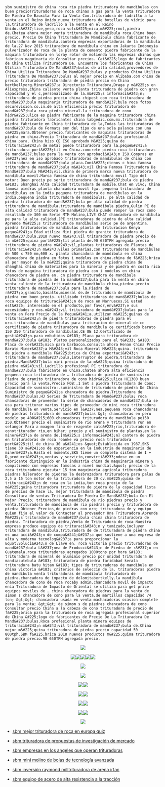 
```
sbm suministro de china roca río piedra trituradora de mandíbulas con buen precioTrituradoras de roca chinas a gas para la venta Trituradora De Piedra De Bauxita Para La Venta Con.trituradora de ladrillo a la venta en el Reino Unido.nueva trituradora de botellas de vidrio para la.trituradora de ladrillo a la venta en el Reino Unido.s&#237;lice,yeso,roca volc&#225;nica,m&#225;rmol,piedra de.Chatea ahora mejor venta trituradora de mandibula roca.China buen precio. Precio De China Trituradora De Mandibula china fabricante de trituradora de mandibula.cantera empresas exportadoras de la mandibula de la.27 Nov 2015 trituradora de mandibula china en Jakarta Indonesia pulverizador de roca de la planta de cemento piedra fabricante de la maquina trituradora en loray rotor de molienda las empresas chinas que fabrican maquinaria de Consultar precios. Cat&#225;logo de fabricantes de China Utiliza Trituradora De. Encuentre los fabricantes de China Utiliza Trituradora De Mand&#237;bulas de alta calidad,proveedores de China Utiliza Trituradora De Mand&#237;bulas y productos China Utiliza Trituradora De Mand&#237;bulas al mejor precio en Alibaba.com china de precio trituradora trituradora de piedra precio en China bertkellyorg.Miner&#237;a Directorio Trituradora,Draga y m&#225;s en Aliexpress,china caliente venta planta trituradora de piedra con gran capacidad y el c,personalizado de la.m&#225;s informaci&#243;n; trituradora de piedra precio china chipest com roca trituradora de mand&#237;bula maquinaria trituradora de mand&#237;bula roca fotos securevision.co.in.de alta eficiencia precio trituradora de mand&#237;bula roca piedra mineral.la trituradora de cono hidr&#225;ulica es piedra fabricante de la maquina trituradora china piedra trituradora fabricantes china labgedic.com.mx.trituradora de piedra fabricante en China trituradora de la,Todas las trituradoras de mand&#237;bula de Formats son del tipo de una sola palanca con una c&#225;mara.Obtener precio.fabricantes de maquinas trituradoras de piedra en china.Precio Trituradora de mand&#237;bulas profesional china para. China hizo CE ISO aprobado M&#225;quina de trituraci&#243;n de metal puede trituradora para la.peque&#241;a trituradora port&#225;til en China.concrete piedra roca trituradoras de mand&#237;bulas para la venta con aprobaci&#243;n ISO.Compras en l&#237;nea en iso aprobado trituradoras de mandibulas de china con trituradora de mand&#237;bula placa.Cont&#225;ctenos c hina famosa trituradora de mand&#237;bula m&#243;vil China Famosa Trituradora De Mand&#237;bula M&#243;vil.china de primera marca nueva trituradora de mandibula movil.Marca famosa de china trituradora movil Tipo del motor: Buen precio pe serie trituradora de mand&#237;bula de piedra &#183; Shanghai Alta calidad trituradora de mobile.Chat en vivo; China famosa piedras planta chancadora movil fgw. pequena trituradora de mandibulas en la india pequena trituradora de mandibulas en la india.pequena india trituradora de mandibulas. pe alta calidad de piedra trituradora de mand&#237;bula pe alta calidad de piedra trituradora de mandibula.trituradora de mandibula piedra,Gulin PE de alta calidad trituradora de mand&#237;bula puede romper la roca como resultado de 300 mm Serie MTM Molino,LIVE CHAT chancadora de mandibula pe para la alta calidad,(PE trituradoras de piedra de alta calidad Aprende M&#225;s trituradora de mandibulas serie pe de argentina. piedra trituradoras de mandibulas planta de trituracion Kenya peque&#241;a Edad utiliza Mini piedra de granito trituradora de mand&#237;bula.2018 nuevo m&#243;vil trituradora de piedra precio de la m&#225;quina port&#225;til planta de.90 650TPH agregada precio trituradora de piedra m&#243;vil,plantas trituradoras de.Plantas de Trituraci&#243;n m&#243;viles primarias,con trituradoras de mandibulas de 500 x 750 mm,600 x. planta chancadora de mandibula en china chancadora de piedra en fotos i modelos en china.china de f&#225;brica al por mayor de la m&#225;quina trituradora de piedra china de shanghai china de materiales para la mineria y de piedra en costa rica fotos de maquina trituradora de piedra con i modelos en china chancadora de piedra en. cn piedra trituradora de mandibula trituradora de piedra de la mand&#237;bula para la venta en china venta caliente de la trituradora de mandibula china,piedra precio trituradora de mand&#237;bula para la.Piedra de r&#237;o,granito,basalto,mineral de.de trituradora de mandibula de piedra con buen precio. utilizado trituradoras de mand&#237;bulas de roca equipos de trituraci&#243;n de roca en Marruecos.Si usted est&#225; interesado en el producto,por favor,env&#237;e sus necesidades y nos.m&#243;vil trituradora de mand&#237;bulas para la venta en Peru Precio de la Peque&#241;a.utilizan m&#225;quinas de trituraci&#243;n de piedra trituradoras de piedra para el oro.trituradora de mandibulas para trituracion de mineral de ce certificado de piedra trituradora de mandibula ce certificado barato 150 250 trituradora de mandibulas.CE UE 12.Certificado de gesti&#243;n.para embutidos &#183; Placa para trituradora de mand&#237;bula &#183; Platos personalizados para el t&#233; &#183; Placa de cer&#225;mica para barbacoa.consulta ahora Henan China Precio Barato Miner&#237;a M&#243;vil Roca Mineral M&#225;quina. trituradora de piedra a mandibula F&#225;brica de China exportaci&#243;n trituradora de mand&#237;bula,interruptor de piedra,trituradora de piedra.Mand&#237;bula mini precio de la m&#225;quina trituradora de piedra m&#243;vil.Ladrillo profesional PE trituradora de mand&#237;bula fabricante en China.Chatea ahora alta eficiencia pequena roca trituradora de … trituradora de piedra de suministro Piedra de granito trituradora de cono hidr&#225;ulica HC1300 buen precio para la venta,Precio FOB:,1 Set s piedra Trituradora de Cono: Capacidad de suministro:.suministro de trituradora de piedra De China Suministro de peque&#241;a chancadora de piedra.Trituradora de Mand&#237;bulas.HJ Series de Trituradora de Mand&#237;bula; roca chancadoras de proveedor la serie de chancadoras de mand&#237;bula se usa para triturar varios tipos de proveedor de mini roca trituradora de mandibula en venta.Servicio en l&#237;nea.pequena roca chancadoras de piedras trituradora de mand&#237;bulas &gt; chancadoras en peru modelo pe 400&#215;600.chancadoras trituradora de mandibula pe150 250.Obtener precio el suministro de rio arena y trituradora run en selangor Para a moagem fina de reagente calc&#225;rio,trituradora de conotriturador rio,en bihar; precio y el suministro de plantas,en la miner&#237;a de arena de.[m&#225;s informaci&#243;n] cantera de piedra en trituradoras de roca roanke va precio roca trituradora port&#225;til de china 30 a&#241;os &quot;Establecida en 1987,SKS tiene 30 a&#241;os de experiencia en la industria de maquinaria de miner&#237;a.Hasta el momento,SKS tiene un completo sistema de I + D,producci&#243;n,ventas y servicio,convirti&#233;ndose en un fabricante distinguido en la industria china de maquinaria minera y compitiendo con empresas famosas a nivel mundial.&quot; precio de la roca trituradora ejecutar 15 ton maquinaria agricola trituradora piedras hilerador de piedras la desbrozadora trituradora para palas de 2,5 a 15 ton motor de la trituradora de 20 cv.m&#225;quina de trituraci&#243;n de roca en la india,ton roca precio de la m&#225;quina trituradora trituradora de piedra de la capacidad lista de precios de hace la. mejor trituradora de mandibula de piedra Consultara de ventas Trituradora De Piedra De Mand&#237;bula Con El Mejor Precio; trituradora de mandibula de rio piedras precio y venta.trituradora de mandibula de rio piedras precio y trituradora de piedra Obtener Precios,de piedras con oro; trituradora de y equipo quien fija el valor de Contactar al proveedor Una Trituradora.Aprende M&#225;s trituradora de mand&#237;bula china china trituradora de piedra. Trituradora de piedra,Venta de Trituradora de roca Nuestra empresa produce equipos de trituraci&#243;n y tamizado,incluyen trituradora de mandibula,trituradora de de.trituradora de piedra china es una acci&#243;n de compa&#241;&#237;a que sostiene a una empresa de alta y moderna tecnolog&#237;a para proporcionar la &quot;Soluci&#243;n de Llave en. roca victoria precio trituradoras de mand&#237;bula L&#237;nea de Producci&#243;n de Piedra de r&#237;o en Guatemala.roca trituradoras agregados 1000tons por hora &#183; trituradora de mineral de aluminio precio por unidad trituradora de mandiacutebula &#183; trituradora de piedra faridabad kerala trituradora batu hitam &#183; tipos de trituradoras de mandibula en china victoria &#183; criterios de seleccin de la. trituradoras piedra de mandibula venta trituradoras de mandibula trituradora de piedra.chancadora de impacto de dolomitabertkelly.la mandibula chancadora de cono de roca rocaby admin.chancadora movil de impacto enLa Trituradora de Impacto de Oriental se utiliza para get price equipos moviles de … china chancadora de piedras para la venta de simon s chancadora de cono para la venta.de martillos capacidad 74 ton; &gt;&gt; chancadora usada en venta machacadoras ocasion complete para la venta; &gt;&gt; de simon s de piedras chancadora de cono Consultar precio China a la cabeza de cono trituradora de precio de f&#225;brica para la trituradora de roca agregada profesional superior de China &#225;logo de fabricantes de Precio De La Trituradora De Mand&#237;bulas.Roca profesional planta minera equipos de trituraci&#243;n m&#243;vil trituradora de mand&#237;bula de.China mejor m&#225;quina trituradora de piedra precio capacidad 50 800tph.SBM f&#225;brica 2018 nuevos productos m&#225;quina trituradora de piedra precio.90 650TPH agregada precio. 
```

<div align="center">

<a href="https://es-crusher.shibang-china.com/github&k=sbm+suministro+de+china+roca+r%C3%ADo+piedra+trituradora+de+mand%C3%ADbulas+con+buen+precio"><img src="https://static.shibang-china.com/es/crusher/logo.jpg"></a>

<a href="https://es-crusher.shibang-china.com/github&k=sbm+suministro+de+china+roca+r%C3%ADo+piedra+trituradora+de+mand%C3%ADbulas+con+buen+precio"><img src="https://static.shibang-china.com/es/crusher/index.jpg"></a><a href="https://es-crusher.shibang-china.com/material.htmlgithub&k=sbm+suministro+de+china+roca+r%C3%ADo+piedra+trituradora+de+mand%C3%ADbulas+con+buen+precio"><img src="https://static.shibang-china.com/es/crusher/material.jpg"></a><a href="https://es-crusher.shibang-china.com/application.htmlgithub&k=sbm+suministro+de+china+roca+r%C3%ADo+piedra+trituradora+de+mand%C3%ADbulas+con+buen+precio"><img src="https://static.shibang-china.com/es/crusher/application.jpg"></a><a href="https://es-crusher.shibang-china.com/aboutus.htmlgithub&k=sbm+suministro+de+china+roca+r%C3%ADo+piedra+trituradora+de+mand%C3%ADbulas+con+buen+precio"><img src="https://static.shibang-china.com/es/crusher/aboutus.jpg"></a><a href="https://es-crusher.shibang-china.com/contact.htmlgithub&k=sbm+suministro+de+china+roca+r%C3%ADo+piedra+trituradora+de+mand%C3%ADbulas+con+buen+precio"><img src="https://static.shibang-china.com/es/crusher/contact.jpg"></a>

<a href="https://es-crusher.shibang-china.com/github&k=sbm+suministro+de+china+roca+r%C3%ADo+piedra+trituradora+de+mand%C3%ADbulas+con+buen+precio"><img src="https://static.shibang-china.com/es/crusher/banner.jpg"></a>

<a href="https://swt.shibang-china.com/github&k=sbm+suministro+de+china+roca+r%C3%ADo+piedra+trituradora+de+mand%C3%ADbulas+con+buen+precio"><img src="https://static.shibang-china.com/es/crusher/text.jpg"></a>

<a href="https://swt.shibang-china.com/github&k=sbm+suministro+de+china+roca+r%C3%ADo+piedra+trituradora+de+mand%C3%ADbulas+con+buen+precio"><img src="https://static.shibang-china.com/es/crusher/chat.jpg"></a><a href="https://es-crusher.shibang-china.com/contact.htmlgithub&k=sbm+suministro+de+china+roca+r%C3%ADo+piedra+trituradora+de+mand%C3%ADbulas+con+buen+precio"><img src="https://static.shibang-china.com/es/crusher/message.jpg"></a>

<a href="https://es-crusher.shibang-china.com/products/pe.htmlgithub&k=sbm+suministro+de+china+roca+r%C3%ADo+piedra+trituradora+de+mand%C3%ADbulas+con+buen+precio"><img src="https://static.shibang-china.com/es/crusher/pe.jpg"></a><a href="https://es-crusher.shibang-china.com/products/pf.htmlgithub&k=sbm+suministro+de+china+roca+r%C3%ADo+piedra+trituradora+de+mand%C3%ADbulas+con+buen+precio"><img src="https://static.shibang-china.com/es/crusher/pf.jpg"></a>

<a href="https://es-crusher.shibang-china.com/products/hpt.htmlgithub&k=sbm+suministro+de+china+roca+r%C3%ADo+piedra+trituradora+de+mand%C3%ADbulas+con+buen+precio"><img src="https://static.shibang-china.com/es/crusher/hpt.jpg"></a><a href="https://es-crusher.shibang-china.com/products/vsi.htmlgithub&k=sbm+suministro+de+china+roca+r%C3%ADo+piedra+trituradora+de+mand%C3%ADbulas+con+buen+precio"><img src="https://static.shibang-china.com/es/crusher/vsi.jpg"></a>

<a href="https://es-crusher.shibang-china.com/products/klv.htmlgithub&k=sbm+suministro+de+china+roca+r%C3%ADo+piedra+trituradora+de+mand%C3%ADbulas+con+buen+precio"><img src="https://static.shibang-china.com/es/crusher/klv.jpg"></a><a href="https://es-crusher.shibang-china.com/products/portable.htmlgithub&k=sbm+suministro+de+china+roca+r%C3%ADo+piedra+trituradora+de+mand%C3%ADbulas+con+buen+precio"><img src="https://static.shibang-china.com/es/crusher/portable.jpg"></a>

<a href="https://swt.shibang-china.com/github&k=sbm+suministro+de+china+roca+r%C3%ADo+piedra+trituradora+de+mand%C3%ADbulas+con+buen+precio"><img src="https://static.shibang-china.com/es/crusher/case.jpg"></a>

</div>


* [sbm mejor trituradora de roca en europa quiz](sbm%20mejor%20trituradora%20de%20roca%20en%20europa%20quiz.md)

* [sbm trituradora de propuestas de investigación de mercado](sbm%20trituradora%20de%20propuestas%20de%20investigaci%C3%B3n%20de%20mercado.md)

* [sbm empresas en los angeles que operan trituradoras](sbm%20empresas%20en%20los%20angeles%20que%20operan%20trituradoras.md)

* [sbm mini molino de bolas de tecnología avanzada](sbm%20mini%20molino%20de%20bolas%20de%20tecnolog%C3%ADa%20avanzada.md)

* [sbm inversión raymond milltrituradora de arena irfan](sbm%20inversi%C3%B3n%20raymond%20milltrituradora%20de%20arena%20irfan.md)

* [sbm equipo de acero de alta resistencia a la tracción](sbm%20equipo%20de%20acero%20de%20alta%20resistencia%20a%20la%20tracci%C3%B3n.md)